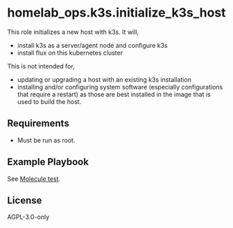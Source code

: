 homelab_ops.k3s.initialize_k3s_host
===================================

This role initializes a new host with k3s. It will,
- install k3s as a server/agent node and configure k3s
- install flux on this kubernetes cluster

This is not intended for,
- updating or upgrading a host with an existing k3s installation
- installing and/or configuring system software (especially configurations that require a restart) as those are best installed in the image that is used to build the host.

Requirements
------------

- Must be run as root.

Example Playbook
----------------

See [Molecule test](../../molecule/default/converge.yml).

License
-------

AGPL-3.0-only

